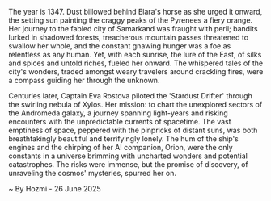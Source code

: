 
The year is 1347.  Dust billowed behind Elara's horse as she urged it onward, the setting sun painting the craggy peaks of the Pyrenees a fiery orange.  Her journey to the fabled city of Samarkand was fraught with peril; bandits lurked in shadowed forests, treacherous mountain passes threatened to swallow her whole, and the constant gnawing hunger was a foe as relentless as any human.  Yet, with each sunrise, the lure of the East, of silks and spices and untold riches, fueled her onward.  The whispered tales of the city's wonders, traded amongst weary travelers around crackling fires, were a compass guiding her through the unknown.

Centuries later, Captain Eva Rostova piloted the 'Stardust Drifter' through the swirling nebula of Xylos.  Her mission: to chart the unexplored sectors of the Andromeda galaxy, a journey spanning light-years and risking encounters with the unpredictable currents of spacetime.  The vast emptiness of space, peppered with the pinpricks of distant suns, was both breathtakingly beautiful and terrifyingly lonely.  The hum of the ship's engines and the chirping of her AI companion, Orion, were the only constants in a universe brimming with uncharted wonders and potential catastrophes.  The risks were immense, but the promise of discovery, of unraveling the cosmos' mysteries, spurred her on.

~ By Hozmi - 26 June 2025
